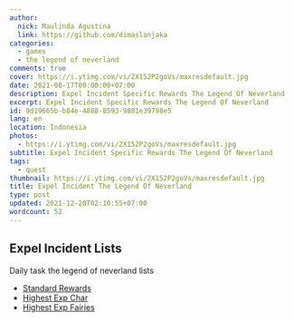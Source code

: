 ```yaml
---
author:
  nick: Maulinda Agustina
  link: https://github.com/dimaslanjaka
categories:
  - games
  - the legend of neverland
comments: true
cover: https://i.ytimg.com/vi/2X152P2goVs/maxresdefault.jpg
date: 2021-08-17T00:00:00+07:00
description: Expel Incident Specific Rewards The Legend Of Neverland
excerpt: Expel Incident Specific Rewards The Legend Of Neverland
id: 9d19665b-b84e-4888-8593-9881e39798e5
lang: en
location: Indonesia
photos:
  - https://i.ytimg.com/vi/2X152P2goVs/maxresdefault.jpg
subtitle: Expel Incident Specific Rewards The Legend Of Neverland
tags:
  - quest
thumbnail: https://i.ytimg.com/vi/2X152P2goVs/maxresdefault.jpg
title: Expel Incident The Legend Of Neverland
type: post
updated: 2021-12-20T02:10:55+07:00
wordcount: 52
---
```


## Expel Incident Lists
Daily task the legend of neverland lists
- [Standard Rewards](Standard%20Rewards.md)
- [Highest Exp Char](Exp%20Char.md)
- [Highest Exp Fairies](Crystals%20Fairy%20Exp.md)
